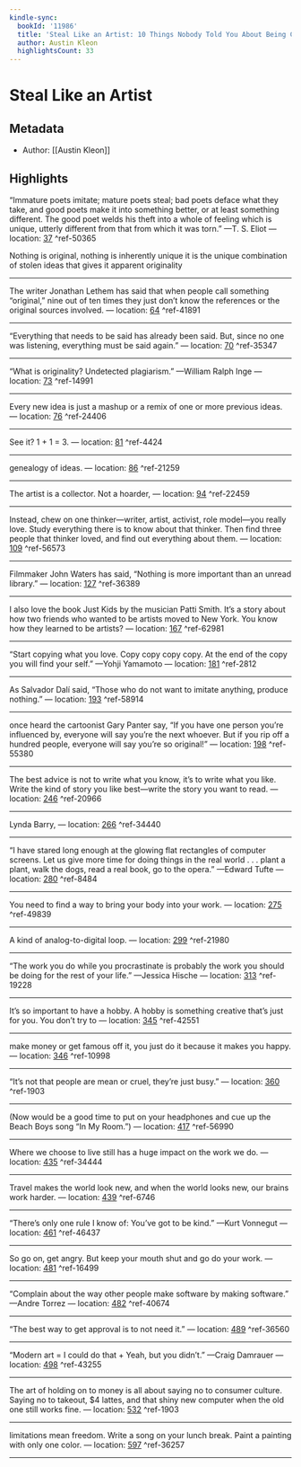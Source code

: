 ```yaml
---
kindle-sync:
  bookId: '11986'
  title: 'Steal Like an Artist: 10 Things Nobody Told You About Being Creative'
  author: Austin Kleon
  highlightsCount: 33
---
```

# Steal Like an Artist
## Metadata
* Author: [[Austin Kleon]]

## Highlights
“Immature poets imitate; mature poets steal; bad poets deface what they take, and good poets make it into something better, or at least something different. The good poet welds his theft into a whole of feeling which is unique, utterly different from that from which it was torn.” —T. S. Eliot — location: [37]() ^ref-50365

Nothing is original, nothing is inherently unique it is the unique combination of stolen ideas that gives it apparent originality

---
The writer Jonathan Lethem has said that when people call something “original,” nine out of ten times they just don’t know the references or the original sources involved. — location: [64]() ^ref-41891

---
“Everything that needs to be said has already been said. But, since no one was listening, everything must be said again.” — location: [70]() ^ref-35347

---
“What is originality? Undetected plagiarism.” —William Ralph Inge — location: [73]() ^ref-14991

---
Every new idea is just a mashup or a remix of one or more previous ideas. — location: [76]() ^ref-24406

---
See it? 1 + 1 = 3. — location: [81]() ^ref-4424

---
genealogy of ideas. — location: [86]() ^ref-21259

---
The artist is a collector. Not a hoarder, — location: [94]() ^ref-22459

---
Instead, chew on one thinker—writer, artist, activist, role model—you really love. Study everything there is to know about that thinker. Then find three people that thinker loved, and find out everything about them. — location: [109]() ^ref-56573

---
Filmmaker John Waters has said, “Nothing is more important than an unread library.” — location: [127]() ^ref-36389

---
I also love the book Just Kids by the musician Patti Smith. It’s a story about how two friends who wanted to be artists moved to New York. You know how they learned to be artists? — location: [167]() ^ref-62981

---
“Start copying what you love. Copy copy copy copy. At the end of the copy you will find your self.” —Yohji Yamamoto — location: [181]() ^ref-2812

---
As Salvador Dalí said, “Those who do not want to imitate anything, produce nothing.” — location: [193]() ^ref-58914

---
once heard the cartoonist Gary Panter say, “If you have one person you’re influenced by, everyone will say you’re the next whoever. But if you rip off a hundred people, everyone will say you’re so original!” — location: [198]() ^ref-55380

---
The best advice is not to write what you know, it’s to write what you like. Write the kind of story you like best—write the story you want to read. — location: [246]() ^ref-20966

---
Lynda Barry, — location: [266]() ^ref-34440

---
“I have stared long enough at the glowing flat rectangles of computer screens. Let us give more time for doing things in the real world . . . plant a plant, walk the dogs, read a real book, go to the opera.” —Edward Tufte — location: [280]() ^ref-8484

---
You need to find a way to bring your body into your work. — location: [275]() ^ref-49839

---
A kind of analog-to-digital loop. — location: [299]() ^ref-21980

---
“The work you do while you procrastinate is probably the work you should be doing for the rest of your life.” —Jessica Hische — location: [313]() ^ref-19228

---
It’s so important to have a hobby. A hobby is something creative that’s just for you. You don’t try to — location: [345]() ^ref-42551

---
make money or get famous off it, you just do it because it makes you happy. — location: [346]() ^ref-10998

---
“It’s not that people are mean or cruel, they’re just busy.” — location: [360]() ^ref-1903

---
(Now would be a good time to put on your headphones and cue up the Beach Boys song “In My Room.”) — location: [417]() ^ref-56990

---
Where we choose to live still has a huge impact on the work we do. — location: [435]() ^ref-34444

---
Travel makes the world look new, and when the world looks new, our brains work harder. — location: [439]() ^ref-6746

---
“There’s only one rule I know of: You’ve got to be kind.” —Kurt Vonnegut — location: [461]() ^ref-46437

---
So go on, get angry. But keep your mouth shut and go do your work. — location: [481]() ^ref-16499

---
“Complain about the way other people make software by making software.” —Andre Torrez — location: [482]() ^ref-40674

---
“The best way to get approval is to not need it.” — location: [489]() ^ref-36560

---
“Modern art = I could do that + Yeah, but you didn’t.” —Craig Damrauer — location: [498]() ^ref-43255

---
The art of holding on to money is all about saying no to consumer culture. Saying no to takeout, $4 lattes, and that shiny new computer when the old one still works fine. — location: [532]() ^ref-1903

---
limitations mean freedom. Write a song on your lunch break. Paint a painting with only one color. — location: [597]() ^ref-36257

---
